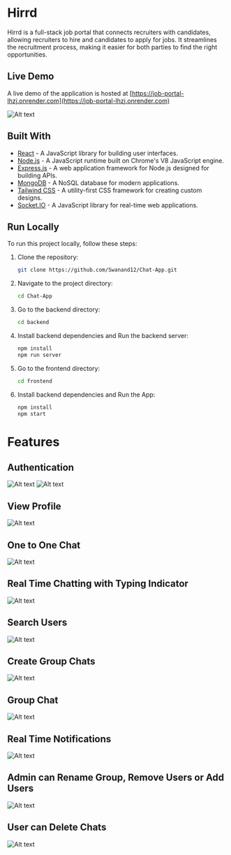 # Hirrd
Hirrd is a full-stack job portal that connects recruiters with candidates, allowing recruiters to hire and candidates to apply for jobs. It streamlines the recruitment process, making it easier for both parties to find the right opportunities.
## Live Demo
A live demo of the application is hosted at [https://job-portal-lhzj.onrender.com](https://job-portal-lhzj.onrender.com)

![Alt text](screenshots/chat-app.png)
## Built With
- [React](https://reactjs.org/) - A JavaScript library for building user interfaces.
- [Node.js](https://nodejs.org/) - A JavaScript runtime built on Chrome's V8 JavaScript engine.
- [Express.js](https://expressjs.com/) - A web application framework for Node.js designed for building APIs.
- [MongoDB](https://www.mongodb.com/) - A NoSQL database for modern applications.
- [Tailwind CSS](https://tailwindcss.com/) - A utility-first CSS framework for creating custom designs.
- [Socket.IO](https://socket.io/) - A JavaScript library for real-time web applications.

## Run Locally
To run this project locally, follow these steps:

1. Clone the repository:
   ```bash
   git clone https://github.com/Swanand12/Chat-App.git

2. Navigate to the project directory:
   ```bash
   cd Chat-App

3. Go to the backend directory:
   ```bash
   cd backend

4. Install backend dependencies and Run the backend server:
   ```bash
   npm install
   npm run server

5. Go to the frontend directory:
   ```bash
   cd frontend

6. Install backend dependencies and Run the App:
   ```bash
   npm install
   npm start

# Features
## Authentication
![Alt text](screenshots/SignUp.png)
![Alt text](screenshots/SignIn.png)
## View Profile
![Alt text](screenshots/profile.png)
## One to One Chat
![Alt text](screenshots/one-to-one-chat.png)
## Real Time Chatting with Typing Indicator
![Alt text](screenshots/typing-indicator.png)
## Search Users
![Alt text](screenshots/search-users.png)
## Create Group Chats
![Alt text](screenshots/create-group.png)
## Group Chat
![Alt text](screenshots/group-chat.png)
## Real Time Notifications
![Alt text](screenshots/notification.png)
## Admin can Rename Group, Remove Users or Add Users 
![Alt text](screenshots/group-controls.png)
## User can Delete Chats
![Alt text](screenshots/delete-chats.png)
